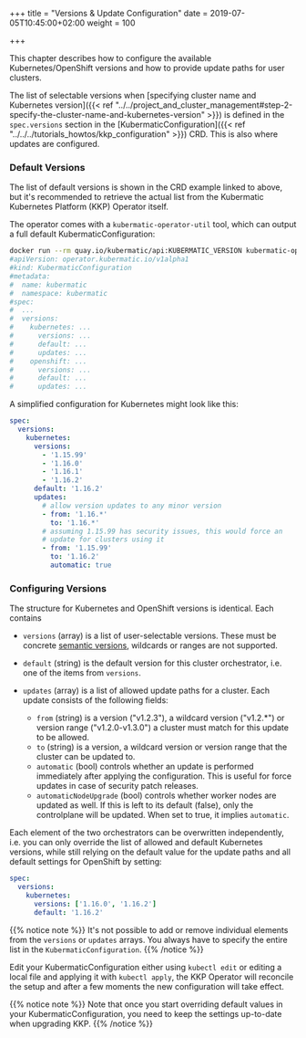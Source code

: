 +++
title = "Versions & Update Configuration"
date = 2019-07-05T10:45:00+02:00
weight = 100

+++

This chapter describes how to configure the available Kubernetes/OpenShift versions and how to
provide update paths for user clusters.

The list of selectable versions when [specifying cluster name and Kubernetes version]({{< ref "../../project_and_cluster_management#step-2-specify-the-cluster-name-and-kubernetes-version" >}}) is defined in the `spec.versions`
section in the [KubermaticConfiguration]({{< ref "../../../tutorials_howtos/kkp_configuration" >}}) CRD.
This is also where updates are configured.

### Default Versions

The list of default versions is shown in the CRD example linked to above, but it's recommended
to retrieve the actual list from the Kubermatic Kubernetes Platform (KKP) Operator itself.

The operator comes with a `kubermatic-operator-util` tool, which can output a full default
KubermaticConfiguration:

```bash
docker run --rm quay.io/kubermatic/api:KUBERMATIC_VERSION kubermatic-operator-util defaults
#apiVersion: operator.kubermatic.io/v1alpha1
#kind: KubermaticConfiguration
#metadata:
#  name: kubermatic
#  namespace: kubermatic
#spec:
#  ...
#  versions:
#    kubernetes: ...
#      versions: ...
#      default: ...
#      updates: ...
#    openshift: ...
#      versions: ...
#      default: ...
#      updates: ...
```

A simplified configuration for Kubernetes might look like this:

```yaml
spec:
  versions:
    kubernetes:
      versions:
        - '1.15.99'
        - '1.16.0'
        - '1.16.1'
        - '1.16.2'
      default: '1.16.2'
      updates:
        # allow version updates to any minor version
        - from: '1.16.*'
          to: '1.16.*'
        # assuming 1.15.99 has security issues, this would force an
        # update for clusters using it
        - from: '1.15.99'
          to: '1.16.2'
          automatic: true
```

### Configuring Versions

The structure for Kubernetes and OpenShift versions is identical. Each contains

* `versions` (array) is a list of user-selectable versions. These must be concrete
  [semantic versions](https://semver.org/), wildcards or ranges are not supported.
* `default` (string) is the default version for this cluster orchestrator, i.e. one of the
  items from `versions`.
* `updates` (array) is a list of allowed update paths for a cluster. Each update consists
  of the following fields:

  * `from` (string) is a version ("v1.2.3"), a wildcard version ("v1.2.*") or version range
    ("v1.2.0-v1.3.0") a cluster must match for this update to be allowed.
  * `to` (string) is a version, a wildcard version or version range that the cluster can be
    updated to.
  * `automatic` (bool) controls whether an update is performed immediately after applying the
    configuration. This is useful for force updates in case of security patch releases.
  * `automaticNodeUpgrade` (bool) controls whether worker nodes are updated as well. If this
    is left to its default (false), only the controlplane will be updated. When set to true,
    it implies `automatic`.

Each element of the two orchestrators can be overwritten independently, i.e. you can only override
the list of allowed and default Kubernetes versions, while still relying on the default value for
the update paths and all default settings for OpenShift by setting:

```yaml
spec:
  versions:
    kubernetes:
      versions: ['1.16.0', '1.16.2']
      default: '1.16.2'
```

{{% notice note %}}
It's not possible to add or remove individual elements from the `versions` or `updates` arrays.
You always have to specify the entire list in the `KubermaticConfiguration`.
{{% /notice %}}

Edit your KubermaticConfiguration either using `kubectl edit` or editing a local file and applying
it with `kubectl apply`, the KKP Operator will reconcile the setup and after a few moments
the new configuration will take effect.

{{% notice note %}}
Note that once you start overriding default values in your KubermaticConfiguration, you need to
keep the settings up-to-date when upgrading KKP.
{{% /notice %}}
